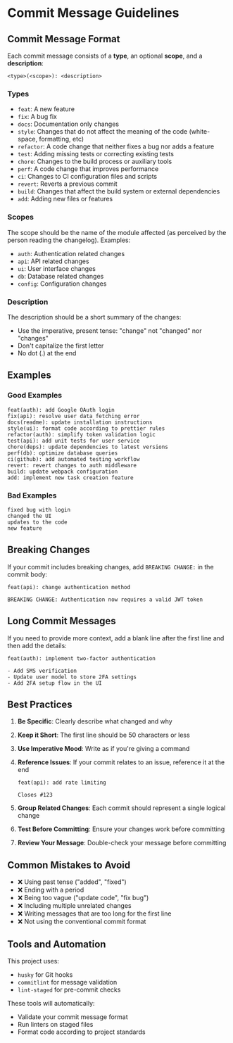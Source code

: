 # Commit Message Guidelines

## Commit Message Format

Each commit message consists of a **type**, an optional **scope**, and a **description**:

```
<type>(<scope>): <description>
```

### Types

- `feat`: A new feature
- `fix`: A bug fix
- `docs`: Documentation only changes
- `style`: Changes that do not affect the meaning of the code (white-space, formatting, etc)
- `refactor`: A code change that neither fixes a bug nor adds a feature
- `test`: Adding missing tests or correcting existing tests
- `chore`: Changes to the build process or auxiliary tools
- `perf`: A code change that improves performance
- `ci`: Changes to CI configuration files and scripts
- `revert`: Reverts a previous commit
- `build`: Changes that affect the build system or external dependencies
- `add`: Adding new files or features

### Scopes

The scope should be the name of the module affected (as perceived by the person reading the changelog). Examples:

- `auth`: Authentication related changes
- `api`: API related changes
- `ui`: User interface changes
- `db`: Database related changes
- `config`: Configuration changes

### Description

The description should be a short summary of the changes:

- Use the imperative, present tense: "change" not "changed" nor "changes"
- Don't capitalize the first letter
- No dot (.) at the end

## Examples

### Good Examples

```
feat(auth): add Google OAuth login
fix(api): resolve user data fetching error
docs(readme): update installation instructions
style(ui): format code according to prettier rules
refactor(auth): simplify token validation logic
test(api): add unit tests for user service
chore(deps): update dependencies to latest versions
perf(db): optimize database queries
ci(github): add automated testing workflow
revert: revert changes to auth middleware
build: update webpack configuration
add: implement new task creation feature
```

### Bad Examples

```
fixed bug with login
changed the UI
updates to the code
new feature
```

## Breaking Changes

If your commit includes breaking changes, add `BREAKING CHANGE:` in the commit body:

```
feat(api): change authentication method

BREAKING CHANGE: Authentication now requires a valid JWT token
```

## Long Commit Messages

If you need to provide more context, add a blank line after the first line and then add the details:

```
feat(auth): implement two-factor authentication

- Add SMS verification
- Update user model to store 2FA settings
- Add 2FA setup flow in the UI
```

## Best Practices

1. **Be Specific**: Clearly describe what changed and why
2. **Keep it Short**: The first line should be 50 characters or less
3. **Use Imperative Mood**: Write as if you're giving a command
4. **Reference Issues**: If your commit relates to an issue, reference it at the end

   ```
   feat(api): add rate limiting

   Closes #123
   ```

5. **Group Related Changes**: Each commit should represent a single logical change
6. **Test Before Committing**: Ensure your changes work before committing
7. **Review Your Message**: Double-check your message before committing

## Common Mistakes to Avoid

- ❌ Using past tense ("added", "fixed")
- ❌ Ending with a period
- ❌ Being too vague ("update code", "fix bug")
- ❌ Including multiple unrelated changes
- ❌ Writing messages that are too long for the first line
- ❌ Not using the conventional commit format

## Tools and Automation

This project uses:

- `husky` for Git hooks
- `commitlint` for message validation
- `lint-staged` for pre-commit checks

These tools will automatically:

- Validate your commit message format
- Run linters on staged files
- Format code according to project standards
